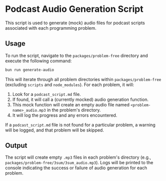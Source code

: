 # Podcast Audio Generation Script

This script is used to generate (mock) audio files for podcast scripts associated with each programming problem.

## Usage

To run the script, navigate to the `packages/problem-free` directory and execute the following command:

```bash
bun run generate-audio
```

This will iterate through all problem directories within `packages/problem-free` (excluding `scripts` and `node_modules`). For each problem, it will:

1. Look for a `podcast_script.md` file.
2. If found, it will call a (currently mocked) audio generation function.
3. This mock function will create an empty audio file named `<problem-name>_audio.mp3` in the problem's directory.
4. It will log the progress and any errors encountered.

If a `podcast_script.md` file is not found for a particular problem, a warning will be logged, and that problem will be skipped.

## Output

The script will create empty `.mp3` files in each problem's directory (e.g., `packages/problem-free/3sum/3sum_audio.mp3`). Logs will be printed to the console indicating the success or failure of audio generation for each problem.
